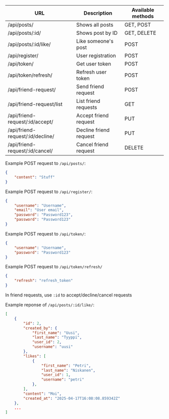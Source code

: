 | URL                                 | Description                  | Available methods |
| ----------------------------------- | ---------------------------- | ----------------- |
| /api/posts/                         | Shows all posts              | GET, POST         |
| /api/posts/:id/                     | Shows post by ID             | GET, DELETE       |
| /api/posts/:id/like/                | Like someone's post          | POST              |
| /api/register/                      | User registration            | POST              |
| /api/token/                         | Get user token               | POST              |
| /api/token/refresh/                 | Refresh user token           | POST              |
| /api/friend-request/                | Send friend request          | POST              |
| /api/friend-request/list            | List friend requests         | GET               |
| /api/friend-request/:id/accept/     | Accept friend request        | PUT               |
| /api/friend-request/:id/decline/    | Decline friend request       | PUT               |
| /api/friend-request/:id/cancel/     | Cancel friend request        | DELETE            |

Example POST request to ```/api/posts/```:
```json
{
    "content": "Stuff"
}
```

Example POST request to ```/api/register/```:
```json
{
    "username": "Username",
    "email": "User email",
    "password": "Password123",
    "password": "Password123"
}
```

Example POST request to ```/api/token/```:
```json
{
    "username": "Username",
    "password": "Password123"
}
```

Example POST request to ```/api/token/refresh/```
```json
{
    "refresh": "refresh_token"
}
```

In friend requests, use ```:id``` to accept/decline/cancel requests

Example reponse of ```/api/posts/:id/like/```:

```json
[
    {
        "id": 2,
        "created_by": {
            "first_name": "Uusi",
            "last_name": "Tyyppi",
            "user_id": 2,
            "username": "uusi"
        },
        "likes": [
            {
                "first_name": "Petri",
                "last_name": "Niskanen",
                "user_id": 1,
                "username": "petri"
            },
        ],
        "content": "Moi",
        "created_at": "2025-04-17T16:08:08.859342Z"
    },
    ...
]
```